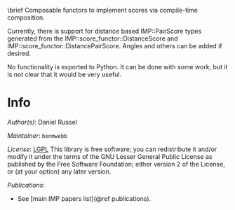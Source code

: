 \brief Composable functors to implement scores via compile-time composition.

Currently, there is support for distance based IMP::PairScore types generated from the IMP::score_functor::DistanceScore and IMP::score_functor::DistancePairScore. Angles and others can be added if desired.

No functionality is exported to Python. It can be done with some work, but it
is not clear that it would be very useful.

# Info

_Author(s)_: Daniel Russel

_Maintainer_: `benmwebb`

_License_: [LGPL](http://www.gnu.org/licenses/old-licenses/lgpl-2.1.html)
This library is free software; you can redistribute it and/or
modify it under the terms of the GNU Lesser General Public
License as published by the Free Software Foundation; either
version 2 of the License, or (at your option) any later version.

_Publications_:
 - See [main IMP papers list](@ref publications).
